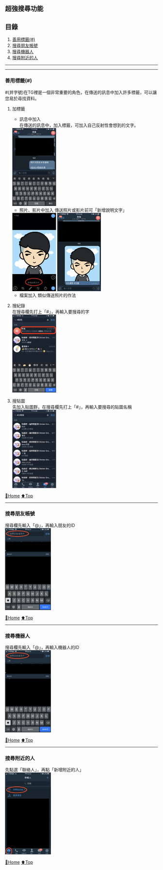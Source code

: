 ## 超強搜尋功能

## 目錄
1) [善用標籤(#)](#善用標籤(#))
2) [搜尋朋友帳號](#搜尋朋友帳號)
3) [搜尋機器人](#搜尋機器人)
4) [搜尋附近的人](#搜尋附近的人)

---
---

### 善用標籤(#)
#(井字號)在TG裡是一個非常重要的角色，在傳送的訊息中加入許多標籤，可以讓您易於尋找資料。

1) 加標籤  
    - 訊息中加入  
    在傳送的訊息中，加入標籤，可加入自己反射性會想到的文字。  
    <img src="./assets/2_6_phone_chat_tag.PNG" width="30%">  

    - 照片、影片中加入 
    傳送照片或影片前可「新增說明文字」   
    <img src="./assets/2_6_phone_photo_tag_1.jpeg" width="30%">
    <img src="./assets/2_6_phone_photo_tag_2.jpeg" width="30%">  

    - 檔案加入
    類似傳送照片的作法

2) 搜紀錄  
    在搜尋欄先打上「#」，再輸入要搜尋的字  
    <img src="./assets/2_6_phone_find_tag.PNG" width="30%">
    

3) 搜貼圖  
    先加入貼圖群，在搜尋欄先打上「#」，再輸入要搜尋的貼圖名稱  
    <img src="./assets/2_6_phone_find_sticker.PNG" width="30%">

[🔱Home](../README.md)  [⬆️Top](#目錄)

---

### 搜尋朋友帳號
搜尋欄先輸入「@」，再輸入朋友的ID  
<img src="./assets/2_6_phone_find_people.jpeg" width="30%">

[🔱Home](../README.md)  [⬆️Top](#目錄)

---

### 搜尋機器人
搜尋欄先輸入「@」，再輸入機器人的ID  
<img src="./assets/2_6_phone_find_people.jpeg" width="30%">

[🔱Home](../README.md)  [⬆️Top](#目錄)

---

### 搜尋附近的人
先點選「聯絡人」，再點「新增附近的人」  
<img src="./assets/2_6_phone_find_nearpeople.jpeg" width="30%">

[🔱Home](../README.md)  [⬆️Top](#目錄)
